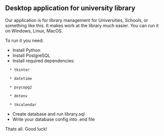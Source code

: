 ## Desktop application for university library

Our application is for library management for Universities, Schools, or something like this.
It makes work at the library much easier.
You can run it on Windows, Linux, MacOS.

To run it you need:

- Install Python
- Install PostgreSQL
- Install required dependencies: 
```
  * tkinter
  
  * datetime
  
  * psycopg2
  
  * dotenv
  
  * tkcalendar
```
- Create database and run library.sql
- Write your database config into .end file

Thats all. Good luck!
